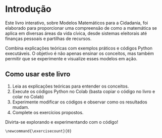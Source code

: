 # Introdução

Este livro interativo, sobre Modelos Matemáticos para a Cidadania, foi elaborado para proporcionar uma compreensão de como a matemática se aplica em diversas áreas da vida cívica, desde sistemas eleitorais até finanças pessoais e partilhas de recursos.

Combina explicações teóricas com exemplos práticos e códigos Python executáveis. O objetivo é não apenas ensinar os conceitos, mas também permitir que se experimente e visualize esses modelos em ação.

## Como usar este livro

1. Leia as explicações teóricas para entender os conceitos.
2. Execute os códigos Python no Colab (basta copiar o código no livro e colar no Colab)
3. Experimente modificar os códigos e observar como os resultados mudam.
4. Complete os exercícios propostos.


Divirta-se explorando e experimentando com o código!

```{math}
\newcommand{\exercisecount}{0}
```

```{tableofcontents}
```
